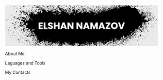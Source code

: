![Header](https://github.com/elshanamazov/elshanamazov/blob/main/assets/banner.png)

About Me

Laguages and Tools

My Contacts
